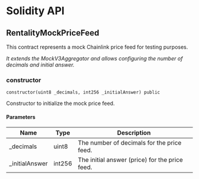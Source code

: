 # Solidity API

## RentalityMockPriceFeed

This contract represents a mock Chainlink price feed for testing purposes.

_It extends the MockV3Aggregator and allows configuring the number of decimals and initial answer._

### constructor

```solidity
constructor(uint8 _decimals, int256 _initialAnswer) public
```

Constructor to initialize the mock price feed.

#### Parameters

| Name            | Type   | Description                                    |
| --------------- | ------ | ---------------------------------------------- |
| \_decimals      | uint8  | The number of decimals for the price feed.     |
| \_initialAnswer | int256 | The initial answer (price) for the price feed. |
